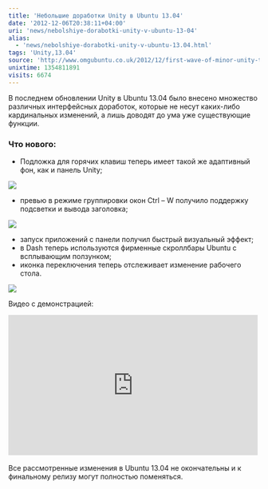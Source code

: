 ```yaml
---
title: 'Небольшие доработки Unity в Ubuntu 13.04'
date: '2012-12-06T20:38:11+04:00'
uri: 'news/nebolshiye-dorabotki-unity-v-ubuntu-13-04'
alias: 
  - 'news/nebolshiye-dorabotki-unity-v-ubuntu-13.04.html'
tags: 'Unity,13.04'
source: 'http://www.omgubuntu.co.uk/2012/12/first-wave-of-minor-unity-tweaks-land-in-ubuntu-13-04?utm_source=feedburner&utm_medium=feed&utm_campaign=Feed%3A+d0od+%28OMG!+Ubuntu!%29'
unixtime: 1354811891
visits: 6674
---
```

В последнем обновлении Unity в Ubuntu 13.04 было внесено множество различных интерфейсных доработок, которые не несут каких-либо кардинальных изменений, а лишь доводят до ума уже существующие функции.

### Что нового:

*   Подложка для горячих клавиш теперь имеет такой же адаптивный фон, как и панель Unity;

[![](img/2012/12/06/20-00/unity-3-8249318115-o.jpg)](img/2012/12/06/20-00/unity-3-8249318115-o.jpg)

*   превью в режиме группировки окон Ctrl – W получило поддержку подсветки и вывода заголовка;

[![](img/2012/12/06/20-00/unity-1-8250385682-o.jpg)](img/2012/12/06/20-00/unity-1-8250385682-o.jpg)

*   запуск приложений с панели получил быстрый визуальный эффект;
*   в Dash теперь используются фирменные скроллбары Ubuntu с всплывающим ползунком;
*   иконка переключения теперь отслеживает изменение рабочего стола.

[![](img/2012/12/06/20-00/unity-2-8250385550-o.jpg)](img/2012/12/06/20-00/unity-2-8250385550-o.jpg)

Видео с демонстрацией:

<iframe width="500" height="281" src="https://www.youtube.com/embed/p3cJgadR1gk" frameborder="0" allowfullscreen=""></iframe> 

Все рассмотренные изменения в Ubuntu 13.04 не окончательны и к финальному релизу могут полностью поменяться.
